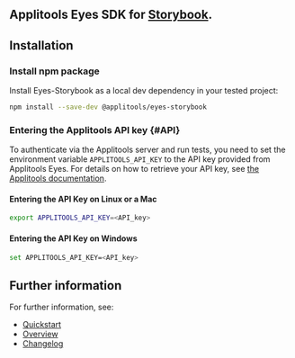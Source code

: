 ## Applitools Eyes SDK for [Storybook](http://storybook.js.org).

## Installation

### Install npm package

Install Eyes-Storybook as a local dev dependency in your tested project:

```bash
npm install --save-dev @applitools/eyes-storybook
```

### Entering the Applitools API key {#API}

To authenticate via the Applitools server and run tests, you need to set the environment variable `APPLITOOLS_API_KEY` to the API key provided from Applitools Eyes. For details on how to retrieve your API key, see [the Applitools documentation](/getting-started/retrieve-api-key).

#### Entering the API Key on Linux or a Mac


```bash
export APPLITOOLS_API_KEY=<API_key>
```

#### Entering the API Key on Windows


```bash
set APPLITOOLS_API_KEY=<API_key>
```

## Further information

For further information, see:

* [Quickstart](https://applitools.com/tutorials/sdks/storybook-react/quickstart)
* [Overview](https://applitools.com/tutorials/sdks/storybook)
* [Changelog](https://applitools.com/tutorials/sdks/storybook/changelog)	
